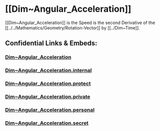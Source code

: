 ﻿---
aliases: []
---

# [[Dim~Angular_Acceleration]] 

[[Dim~Angular_Acceleration]] is the Speed is the second Derivative 
of the [[../../Mathematics/Geometry/Rotation-Vector]] by [[../Dim~Time]]. 


## Confidential Links & Embeds: 

### [Dim~Angular_Acceleration](/_public/Dimension/Angular_Dimension/Dim~Angular_Acceleration.md) 

### [Dim~Angular_Acceleration.internal](/_internal/Dimension/Angular_Dimension/Dim~Angular_Acceleration.internal.md) 

### [Dim~Angular_Acceleration.protect](/_protect/Dimension/Angular_Dimension/Dim~Angular_Acceleration.protect.md) 

### [Dim~Angular_Acceleration.private](/_private/Dimension/Angular_Dimension/Dim~Angular_Acceleration.private.md) 

### [Dim~Angular_Acceleration.personal](/_personal/Dimension/Angular_Dimension/Dim~Angular_Acceleration.personal.md) 

### [Dim~Angular_Acceleration.secret](/_secret/Dimension/Angular_Dimension/Dim~Angular_Acceleration.secret.md) 

